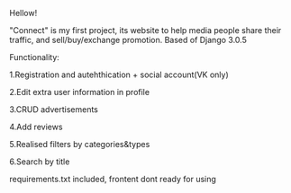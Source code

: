 Hellow!

"Connect" is my first project, its website to help media people share their traffic, and sell/buy/exchange promotion.
Based of Django 3.0.5


Functionality:

1.Registration and autehthication + social account(VK only)

2.Edit extra user information in profile

3.CRUD advertisements

4.Add reviews

5.Realised filters by categories&types

6.Search by title

requirements.txt included, frontent dont ready for using
